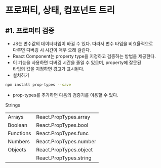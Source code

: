 프로퍼티, 상태, 컴포넌트 트리
======

<h2>#1. 프로퍼티 검증</h2>

* JS는 변수값의 데이터타입이 바뀔 수 있다. 따라서 변수 타입을 비효율적으로   
  다루면 디버깅 시 시간이 매우 오래 걸린다.
* React Component는 property type을 지정하고 검증하는 방법을 제공한다.
* 이 기능을 사용하면 디버깅 시간을 줄일 수 있으며, property에 잘못된   
  타입의 값을 지정하면 경고가 표시된다.
* 설치하기
```sh
npm install prop-types --save
```
* prop-types를 추가하면 다음의 검증기를 이용할 수 있다.
<table>
    <tr>
        <td>Arrays</td>
        <td>React.PropTypes.array</td>
    </tr>
    <tr>
        <td>Boolean</td>
        <td>React.PropTypes.bool</td>
    </tr>
    <tr>
        <td>Functions</td>
        <td>React.PropTypes.func</td>
    </tr>
    <tr>
        <td>Numbers</td>
        <td>React.PropTypes.number</td>
    </tr>
    <tr>
        <td>Objects</td>
        <td>React.PropTypes.object</td>
    </tr>
    <tr>
        <td></td>Strings
        <td>React.PropTypes.string</td>
    </tr>
</table>

